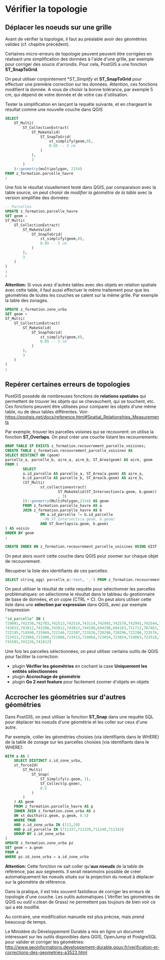 # Vérifier la topologie

## Déplacer les noeuds sur une grille

Avant de vérifier la topologie, il faut au préalable avoir des géométries valides (cf. chapitre précédent).

Certaines micro-erreurs de topologie peuvent peuvent être corrigées en réalisant une simplification des données à l'aide d'une grille, par exemple pour corriger des soucis d'arrondis. Pour cela, PostGIS a une fonction **ST_SnapToGrid**.

On peut utiliser conjointement **ST_Simplify* et **ST_SnapToGrid** pour effectuer une première correction sur les données. Attention, ces fonctions modifient la donnée. A vous de choisir la bonne tolérance, par exemple 5 cm, qui dépend de votre donnée et de votre cas d'utilisation.

Tester la simplification en lançant la requête suivante, et en chargeant le résultat comme une nouvelle couche dans QGIS

```sql
SELECT
    ST_Multi(
        ST_CollectionExtract(
            ST_MakeValid(
                ST_SnapToGrid(
                    st_simplify(geom,0),
                    0.05 -- 5 cm
                )
            ),
            3
        )
    )::geometry(multipolygon, 2154)
FROM z_formation.parcelle_havre
;
```

Une fois le résultat visuellement testé dans QGIS, par comparaison avec la table source, on peut choisir de *modifier la géométrie de la table* avec la version simplifiée des données:

```sql
-- Parcelles
UPDATE z_formation.parcelle_havre
SET geom =
ST_Multi(
    ST_CollectionExtract(
        ST_MakeValid(
            ST_SnapToGrid(
                st_simplify(geom,0),
                0.05 -- 5 cm
            )
        ),
        3
    )
)
;
;
```

**Attention:** Si vous avez d'autres tables avec des objets en relation spatiale avec cette table, il faut aussi effectuer le même traitement pour que les géométries de toutes les couches se calent sur la même grille. Par exemple la table des zonages.

```sql
UPDATE z_formation.zone_urba
SET geom =
ST_Multi(
    ST_CollectionExtract(
        ST_MakeValid(
            ST_SnapToGrid(
                st_simplify(geom,0),
                0.05 -- 5 cm
            )
        ),
        3
    )
)
;
```


## Repérer certaines erreurs de topologies

PostGIS possède de nombreuses fonctions de **relations spatiales** qui permettent de trouver les objets qui se chevauchent, qui se touchent, etc. Ces fonctions peuvent être utilisées pour comparer les objets d'une même table, ou de deux tables différentes. Voir: https://postgis.net/docs/reference.html#Spatial_Relationships_Measurements

Par exemple, trouver les parcelles voisines qui se recouvrent: on utilise la fonction **ST_Overlaps**. On peut créer une couche listant les recouvrements:


```sql
DROP TABLE IF EXISTS z_formation.recouvrement_parcelle_voisines;
CREATE TABLE z_formation.recouvrement_parcelle_voisines AS
SELECT DISTINCT ON (geom)
parcelle_a, parcelle_b, aire_a, aire_b, ST_Area(geom) AS aire, geom
FROM (
        SELECT
        a.id_parcelle AS parcelle_a, ST_Area(a.geom) AS aire_a,
        b.id_parcelle AS parcelle_b, ST_Area(b.geom) AS aire_b,
        (ST_Multi(
                st_collectionextract(
                        ST_MakeValid(ST_Intersection(a.geom, b.geom))
                        , 3)
        ))::geometry(MultiPolygon,2154) AS geom
        FROM z_formation.parcelle_havre AS a
        JOIN z_formation.parcelle_havre AS b
                ON a.id_parcelle != b.id_parcelle
                --ON ST_Intersects(a.geom, b.geom)
                AND ST_Overlaps(a.geom, b.geom)
) AS voisin
ORDER BY geom
;

CREATE INDEX ON z_formation.recouvrement_parcelle_voisines USING GIST (geom);

```

On peut alors ouvrir cette couche dans QGIS pour zoomer sur chaque objet de recouvrement.

Récupérer la liste des identifiants de ces parcelles:

```sql
SELECT string_agg( parcelle_a::text, ',') FROM z_formation.recouvrement_parcelle_voisines;
```

On peut utiliser le résultat de cette requête pour sélectionner les parcelles problématiques: on sélectionne le résultat dans le tableau du gestionnaire de base de données, et on copie (CTRL + C). On peut alors utiliser cette liste dans une **sélection par expression** dans QGIS, avec par exemple l'expression

```sql
"id_parcelle" IN (
729091,742330,742783,742513,742514,743114,742992,742578,742991,742544,743009,744282,744378,744378,744281,744199,743646,746445,743680,744280,
743653,743812,743208,743812,743813,744199,694298,694163,721712,707463,744412,707907,707069,721715,721715,696325,696372,746305,722156,722555,
722195,714500,715969,722146,722287,723526,720296,720296,722296,723576,723572,723572,723571,724056,723570,723568,740376,722186,724055,714706,
723413,723988,721808,721808,723413,724064,723854,723854,724063,723518,720736,720653,741079,741227,740932,740932,740891,721259,741304,741304,
741501,741226,741812)
```

Une fois les parcelles sélectionnées, on peut utiliser certains outils de QGIS pour faciliter la correction:

* plugin **Vérifier les géométries** en cochant la case **Uniquement les entités sélectionnées**
* plugin **Accrochage de géométrie**
* plugin **Go 2 next feature** pour facilement zoomer d'objets en objets


## Accrocher les géométries sur d'autres géométries

Dans PostGIS, on peut utiliser la fonction **ST_Snap** dans une requête SQL pour déplacer les noeuds d'une géométrie et les coller sur ceux d'une autre.

Par exemple, coller les géométries choisies (via identifiants dans le WHERE) de la table de zonage sur les parcelles choisies (via identifiants dans le WHERE):

```sql
WITH a AS (
    SELECT DISTINCT z.id_zone_urba,
    st_force2d(
        ST_Multi(
            ST_Snap(
                ST_Simplify(z.geom, 1),
                ST_Collect(p.geom),
                0.5
            )
        )
    ) AS geom
    FROM z_formation.parcelle_havre AS p
    INNER JOIN z_formation.zone_urba AS z
    ON st_dwithin(z.geom, p.geom, 0.5)
    WHERE TRUE
    AND z.id_zone_urba IN (113,29)
    AND p.id_parcelle IN (711337,711339,711240,711343)
    GROUP BY z.id_zone_urba
)
UPDATE z_formation.zone_urba pz
SET geom = a.geom
FROM a
WHERE pz.id_zone_urba = a.id_zone_urba
```

**Attention:** Cette fonction ne sait coller qu'**aux noeuds** de la table de référence, pas aux segments. Il serait néanmoins possible de créer automatiquement les noeuds situés sur la projection du noeud à déplacer sur la géométrie de référence.

Dans la pratique, il est très souvent fastidieux de corriger les erreurs de topologie d'une couche. Les outils automatiques ( Vérifier les géométries de QGIS ou outil v.clean de Grass) ne permettent pas toujours de bien voir ce qui a été modifié.

Au contraire, une modification manuelle est plus précise, mais prend beaucoup de temps.

Le Ministère du Développement Durable a mis en ligne un document intéressant sur les outils disponibles dans QGIS, OpenJump et PostgreSQL pour valider et corriger les géométries: http://www.geoinformations.developpement-durable.gouv.fr/verification-et-corrections-des-geometries-a3522.html
